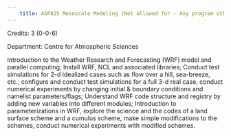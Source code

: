```yaml
---
    title: ASP825 Mesoscale Modeling (Not allowed for - Any program other than AST and ASZ)
---
```

Credits: 3 (0-0-6)

Department: Centre for Atmospheric Sciences

Introduction to the Weather Research and Forecasting (WRF) model and parallel computing; Install WRF, NCL and associated libraries; Conduct test simulations for 2-d idealized cases such as flow over a hill, sea-breeze, etc., configure and conduct test simulations for a full 3-d real case, conduct numerical experiments by changing initial & boundary conditions and namelist parameters/flags; Understand WRF code structure and registry by adding new variables into different modules; Introduction to parameterizations in WRF, explore the science and the codes of a land surface scheme and a cumulus scheme, make simple modifications to the schemes, conduct numerical experiments with modified schemes.